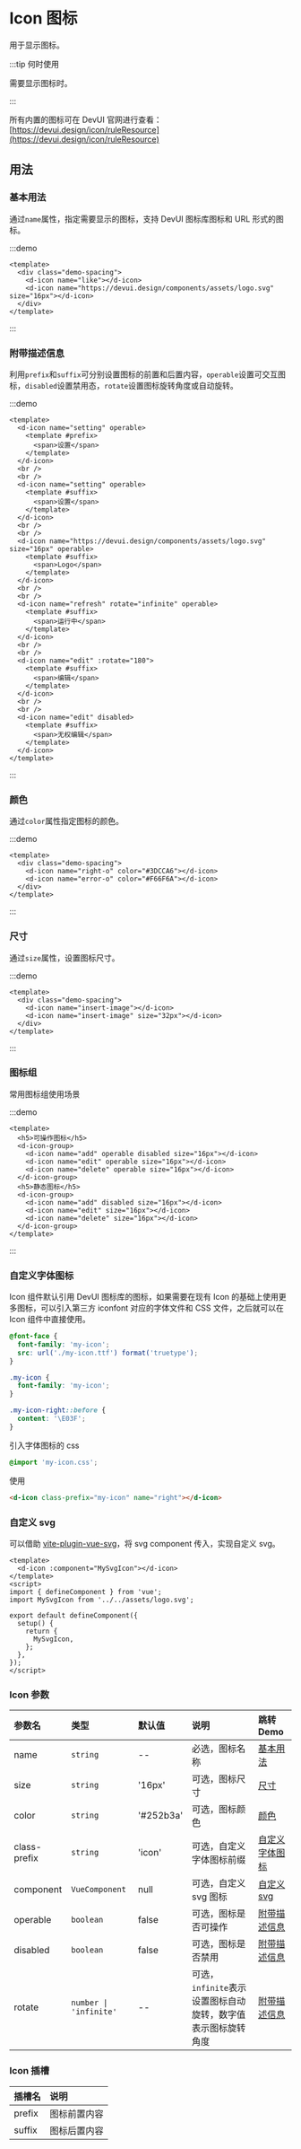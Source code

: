 # Icon 图标

用于显示图标。

:::tip 何时使用

需要显示图标时。

:::

所有内置的图标可在 DevUI 官网进行查看：[https://devui.design/icon/ruleResource](https://devui.design/icon/ruleResource)

## 用法

### 基本用法

通过`name`属性，指定需要显示的图标，支持 DevUI 图标库图标和 URL 形式的图标。

:::demo

```vue
<template>
  <div class="demo-spacing">
    <d-icon name="like"></d-icon>
    <d-icon name="https://devui.design/components/assets/logo.svg" size="16px"></d-icon>
  </div>
</template>
```

:::

### 附带描述信息

利用`prefix`和`suffix`可分别设置图标的前置和后置内容，`operable`设置可交互图标，`disabled`设置禁用态，`rotate`设置图标旋转角度或自动旋转。

:::demo

```vue
<template>
  <d-icon name="setting" operable>
    <template #prefix>
      <span>设置</span>
    </template>
  </d-icon>
  <br />
  <br />
  <d-icon name="setting" operable>
    <template #suffix>
      <span>设置</span>
    </template>
  </d-icon>
  <br />
  <br />
  <d-icon name="https://devui.design/components/assets/logo.svg" size="16px" operable>
    <template #suffix>
      <span>Logo</span>
    </template>
  </d-icon>
  <br />
  <br />
  <d-icon name="refresh" rotate="infinite" operable>
    <template #suffix>
      <span>运行中</span>
    </template>
  </d-icon>
  <br />
  <br />
  <d-icon name="edit" :rotate="180">
    <template #suffix>
      <span>编辑</span>
    </template>
  </d-icon>
  <br />
  <br />
  <d-icon name="edit" disabled>
    <template #suffix>
      <span>无权编辑</span>
    </template>
  </d-icon>
</template>
```

:::

### 颜色

通过`color`属性指定图标的颜色。

:::demo

```vue
<template>
  <div class="demo-spacing">
    <d-icon name="right-o" color="#3DCCA6"></d-icon>
    <d-icon name="error-o" color="#F66F6A"></d-icon>
  </div>
</template>
```

:::

### 尺寸

通过`size`属性，设置图标尺寸。

:::demo

```vue
<template>
  <div class="demo-spacing">
    <d-icon name="insert-image"></d-icon>
    <d-icon name="insert-image" size="32px"></d-icon>
  </div>
</template>
```

:::

### 图标组

常用图标组使用场景

:::demo

```vue
<template>
  <h5>可操作图标</h5>
  <d-icon-group>
    <d-icon name="add" operable disabled size="16px"></d-icon>
    <d-icon name="edit" operable size="16px"></d-icon>
    <d-icon name="delete" operable size="16px"></d-icon>
  </d-icon-group>
  <h5>静态图标</h5>
  <d-icon-group>
    <d-icon name="add" disabled size="16px"></d-icon>
    <d-icon name="edit" size="16px"></d-icon>
    <d-icon name="delete" size="16px"></d-icon>
  </d-icon-group>
</template>
```

:::

### 自定义字体图标

Icon 组件默认引用 DevUI 图标库的图标，如果需要在现有 Icon 的基础上使用更多图标，可以引入第三方 iconfont 对应的字体文件和 CSS 文件，之后就可以在 Icon 组件中直接使用。

```css
@font-face {
  font-family: 'my-icon';
  src: url('./my-icon.ttf') format('truetype');
}

.my-icon {
  font-family: 'my-icon';
}

.my-icon-right::before {
  content: '\E03F';
}
```

引入字体图标的 css

```css
@import 'my-icon.css';
```

使用

```html
<d-icon class-prefix="my-icon" name="right"></d-icon>
```

### 自定义 svg

可以借助 [vite-plugin-vue-svg](https://www.npmjs.com/package/vite-plugin-vue-svg)，将 svg component 传入，实现自定义 svg。

```vue
<template>
  <d-icon :component="MySvgIcon"></d-icon>
</template>
<script>
import { defineComponent } from 'vue';
import MySvgIcon from '../../assets/logo.svg';

export default defineComponent({
  setup() {
    return {
      MySvgIcon,
    };
  },
});
</script>
```

### Icon 参数

| 参数名       | 类型                   | 默认值    | 说明                                                         | 跳转 Demo                         |
| :----------- | :--------------------- | :-------- | :----------------------------------------------------------- | :-------------------------------- |
| name         | `string`               | --        | 必选，图标名称                                               | [基本用法](#基本用法)             |
| size         | `string`               | '16px'    | 可选，图标尺寸                                               | [尺寸](#尺寸)                     |
| color        | `string`               | '#252b3a' | 可选，图标颜色                                               | [颜色](#颜色)                     |
| class-prefix | `string`               | 'icon'    | 可选，自定义字体图标前缀                                     | [自定义字体图标](#自定义字体图标) |
| component    | `VueComponent`         | null      | 可选，自定义 svg 图标                                        | [自定义 svg](#自定义svg)          |
| operable     | `boolean`              | false     | 可选，图标是否可操作                                         | [附带描述信息](#附带描述信息)     |
| disabled     | `boolean`              | false     | 可选，图标是否禁用                                           | [附带描述信息](#附带描述信息)     |
| rotate       | `number \| 'infinite'` | --        | 可选，`infinite`表示设置图标自动旋转，数字值表示图标旋转角度 | [附带描述信息](#附带描述信息)     |

### Icon 插槽

| 插槽名 | 说明         |
| :----- | :----------- |
| prefix | 图标前置内容 |
| suffix | 图标后置内容 |
